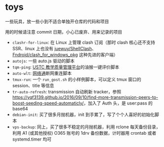 # toys

一些玩具，放一些小到不适合单独开仓库的代码和项目

用的时候请注意 commit 日期，小心已废弃、用来记录的项目

- `clashr-for-linux`: 在 Linux 上管理 clash 订阅（那时 clash 核心还不支持 SSR、linux 上也没有 [juewuy/ShellClash](https://github.com/juewuy/ShellClash)、[Fndroid/clash_for_windows_pkg](https://github.com/Fndroid/clash_for_windows_pkg) 这种先进的客户端）
- `autojs`: 一些 auto.js 驱动的脚本
- `tqm-ping`: [USTC 教学质量管理平台](https://tqm.ustc.edu.cn/)的油猴一键评价脚本
- `auto-wlt`: [网络通](http://wlt.ustc.edu.cn/)断网重连脚本
- `tmux-run`: 一个 `run_gost.sh` 的小样例脚本，可以定义 tmux 窗口的 session、title 等信息
- `tr-auto-refresh`: transmission 自动刷新 tracker，参照 <https://yqf3139.github.io/2016/09/10/find-more-transmission-peers-to-boost-seeding-speed-automaticly/>，加入了 Auth 头，是 user:pass 的 base64
- `debian-init`: 买了很多月抛机器，init 到手累了，写了个个人喜好的初始化脚本
- `vps-backup`: 同上，买了很多不稳定的月抛机器，利用 rclone 每天备份目录，利用 A1 (或其他授权) O365 账号的 1drv 备份数据，计时器用 crontab 或者 systemd.timer 均可
